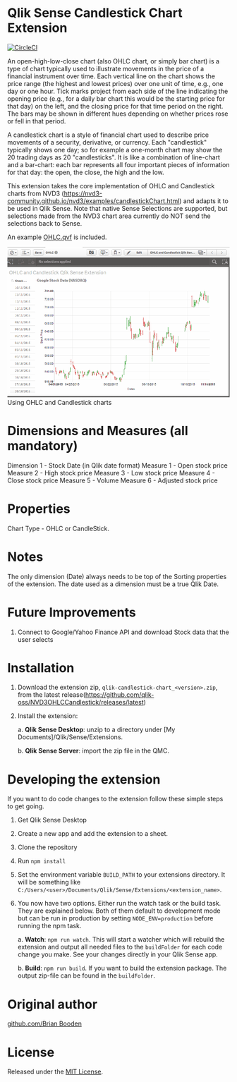# Qlik Sense Candlestick Chart Extension
[![CircleCI](https://circleci.com/gh/qlik-oss/NVD3OHLCCandlestick.svg?style=svg)](https://circleci.com/gh/qlik-oss/NVD3OHLCCandlestick)

An open-high-low-close chart (also OHLC chart, or simply bar chart) is a type of chart typically used to illustrate movements in the price of a financial instrument over time. Each vertical line on the chart shows the price range (the highest and lowest prices) over one unit of time, e.g., one day or one hour. Tick marks project from each side of the line indicating the opening price (e.g., for a daily bar chart this would be the starting price for that day) on the left, and the closing price for that time period on the right. The bars may be shown in different hues depending on whether prices rose or fell in that period.

A candlestick chart is a style of financial chart used to describe price movements of a security, derivative, or currency. Each "candlestick" typically shows one day; so for example a one-month chart may show the 20 trading days as 20 "candlesticks".
It is like a combination of line-chart and a bar-chart: each bar represents all four important pieces of information for that day: the open, the close, the high and the low.

This extension takes the core implementation of OHLC and Candlestick charts from NVD3 (https://nvd3-community.github.io/nvd3/examples/candlestickChart.html) and adapts it to be used in Qlik Sense.  Note that native Sense Selections are supported, but selections made from the NVD3 chart area currently do NOT send the selections back to Sense.

An example [OHLC.qvf](resources/OHLC.qvf) is included.

![Qlik Sense NVD3 OHLC and Candlestick Extension](resources/OHLC%20and%20Candlestick.gif)
Using OHLC and Candlestick charts


# Dimensions and Measures (all mandatory)

Dimension 1 - Stock Date (in Qlik date format)
Measure 1 - Open stock price
Measure 2 - High stock price
Measure 3 - Low stock price
Measure 4 - Close stock price
Measure 5 - Volume
Measure 6 - Adjusted stock price


# Properties

Chart Type - OHLC or CandleStick.


# Notes

The only dimension (Date) always needs to be top of the Sorting properties of the extension.
The date used as a dimension must be a true Qlik Date.


# Future Improvements

1. Connect to Google/Yahoo Finance API and download Stock data that the user selects


# Installation

1. Download the extension zip, `qlik-candlestick-chart_<version>.zip`, from the latest release(https://github.com/qlik-oss/NVD3OHLCCandlestick/releases/latest)
2. Install the extension:

   a. **Qlik Sense Desktop**: unzip to a directory under [My Documents]/Qlik/Sense/Extensions.

   b. **Qlik Sense Server**: import the zip file in the QMC.


# Developing the extension

If you want to do code changes to the extension follow these simple steps to get going.

1. Get Qlik Sense Desktop
1. Create a new app and add the extension to a sheet.
2. Clone the repository
3. Run `npm install`
4. Set the environment variable `BUILD_PATH` to your extensions directory. It will be something like `C:/Users/<user>/Documents/Qlik/Sense/Extensions/<extension_name>`.
5. You now have two options. Either run the watch task or the build task. They are explained below. Both of them default to development mode but can be run in production by setting `NODE_ENV=production` before running the npm task.

   a. **Watch**: `npm run watch`. This will start a watcher which will rebuild the extension and output all needed files to the `buildFolder` for each code change you make. See your changes directly in your Qlik Sense app.

   b. **Build**: `npm run build`. If you want to build the extension package. The output zip-file can be found in the `buildFolder`.


# Original author

[github.com/Brian Booden](https://github.com/brianbooden)


# License

Released under the [MIT License](LICENSE).